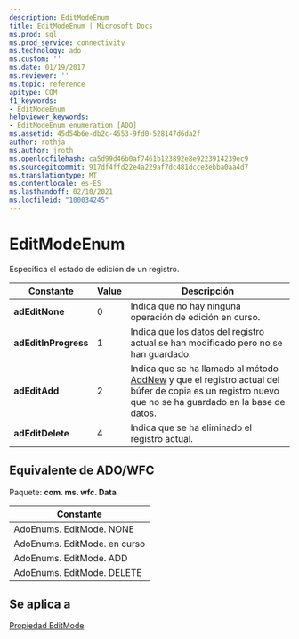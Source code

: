 ```yaml
---
description: EditModeEnum
title: EditModeEnum | Microsoft Docs
ms.prod: sql
ms.prod_service: connectivity
ms.technology: ado
ms.custom: ''
ms.date: 01/19/2017
ms.reviewer: ''
ms.topic: reference
apitype: COM
f1_keywords:
- EditModeEnum
helpviewer_keywords:
- EditModeEnum enumeration [ADO]
ms.assetid: 45d54b6e-db2c-4553-9fd0-528147d6da2f
author: rothja
ms.author: jroth
ms.openlocfilehash: ca5d99d46b0af7461b123892e8e9223914239ec9
ms.sourcegitcommit: 917df4ffd22e4a229af7dc481dcce3ebba0aa4d7
ms.translationtype: MT
ms.contentlocale: es-ES
ms.lasthandoff: 02/10/2021
ms.locfileid: "100034245"
---
```

# <a name="editmodeenum"></a>EditModeEnum
Especifica el estado de edición de un registro.  
  
|Constante|Value|Descripción|  
|--------------|-----------|-----------------|  
|**adEditNone**|0|Indica que no hay ninguna operación de edición en curso.|  
|**adEditInProgress**|1|Indica que los datos del registro actual se han modificado pero no se han guardado.|  
|**adEditAdd**|2|Indica que se ha llamado al método [AddNew](../../../ado/reference/ado-api/addnew-method-ado.md) y que el registro actual del búfer de copia es un registro nuevo que no se ha guardado en la base de datos.|  
|**adEditDelete**|4|Indica que se ha eliminado el registro actual.|  
  
## <a name="adowfc-equivalent"></a>Equivalente de ADO/WFC  
 Paquete: **com. ms. wfc. Data**  
  
|Constante|  
|--------------|  
|AdoEnums. EditMode. NONE|  
|AdoEnums. EditMode. en curso|  
|AdoEnums. EditMode. ADD|  
|AdoEnums. EditMode. DELETE|  
  
## <a name="applies-to"></a>Se aplica a  
 [Propiedad EditMode](../../../ado/reference/ado-api/editmode-property.md)

